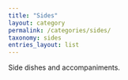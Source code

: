```yaml
---
title: "Sides"
layout: category
permalink: /categories/sides/
taxonomy: sides
entries_layout: list
---
```


Side dishes and accompaniments.